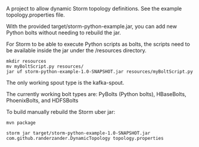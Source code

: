 A project to allow dynamic Storm topology definitions. See the example topology.properties file.

With the provided target/storm-python-example.jar, you can add new Python bolts without needing to rebuild the jar.

For Storm to be able to execute Python scripts as bolts, the scripts need to be available inside the jar under the /resources directory.
```
mkdir resources
mv myBoltScript.py resources/
jar uf storm-python-example-1.0-SNAPSHOT.jar resources/myBoltScript.py
```

The only working spout type is the kafka-spout.

The currently working bolt types are:
PyBolts (Python bolts), HBaseBolts, PhoenixBolts, and HDFSBolts


To build manually rebuild the Storm uber jar:
```
mvn package

storm jar target/storm-python-example-1.0-SNAPSHOT.jar com.github.randerzander.DynamicTopology topology.properties
```
